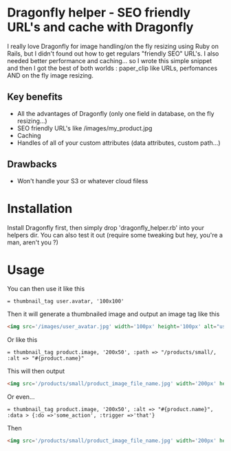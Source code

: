 Dragonfly helper - SEO friendly URL's and cache with Dragonfly
===================================

I really love Dragonfly for image handling/on the fly resizing using Ruby on Rails, but I didn't found out how to get regulars "friendly SEO" URL's.
I also needed better performance and caching... so I wrote this simple snippet and then I got the best of both worlds : paper_clip like URLs, perfomances AND on the fly image resizing.   


## Key benefits

* All the advantages of Dragonfly (only one field in database, on the fly resizing...)  
* SEO friendly URL's like /images/my_product.jpg
* Caching
* Handles of all of your custom attributes (data attributes, custom path...)

## Drawbacks

* Won't handle your S3 or whatever cloud filess

Installation
===================================

Install Dragonfly first, then simply drop 'dragonfly_helper.rb' into your helpers dir. You can also test it out (require some tweaking but hey, you're a man, aren't you ?)

Usage
===================================

You can then use it like this

```haml
= thumbnail_tag user.avatar, '100x100'
```

Then it will generate a thumbnailed image and output an image tag like this

```html
<img src='/images/user_avatar.jpg' width='100px' height='100px' alt="user_avatar">
```

Or like this

```haml
= thumbnail_tag product.image, '200x50', :path => "/products/small/, :alt => "#{product.name}"
```

This will then output 

```html
<img src='/products/small/product_image_file_name.jpg' width='200px' height='50px' alt="such a nice product name">
```

Or even...

```haml
= thumbnail_tag product.image, '200x50', :alt => "#{product.name}", :data > {:do =>'some_action', :trigger =>'that'}
```

Then

```html
<img src='/products/small/product_image_file_name.jpg' width='200px' height='50px' alt="such a nice product name" data-do='some_action' data-trigger='that'>
```


